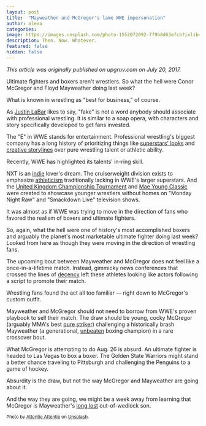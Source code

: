 ```yaml
---
layout: post
title:  "Mayweather and McGregor's lame WWE impersonation"
author: alexa
categories: 
image: https://images.unsplash.com/photo-1552072092-7f9b8d63efcb?ixlib=rb-1.2.1&ixid=eyJhcHBfaWQiOjEyMDd9&auto=format&fit=crop&w=800&q=60
description: Then. Now. Whatever.
featured: false
hidden: false
---
```

<i>This article was originally published on upgruv.com on July 20, 2017.</i>

Ultimate fighters and boxers aren't wrestlers. So what the hell were Conor McGregor and Floyd Mayweather doing last week?

What is known in wrestling as "best for business," of course.

As <a href="https://twitter.com/JustinLaBar" target="_blank">Justin LaBar</a> likes to say, "fake" is not a word anybody should associate with professional wrestling. It is similar to a soap opera, with characters and story specifically developed to get fans invested.

The "E" in WWE stands for entertainment. Professional wrestling's biggest company has a long history of prioritizing things like <a href="http://www.wwe.com/inside/50-most-beautiful-people-in-sports- entertainment" target="_blank">superstars' looks</a> and <a href="https://www.youtube.com/watch?v=DcW9ayNydBQ" target="_blank">creative storylines</a> over pure wrestling talent or athletic ability.

Recently, WWE has highlighted its talents' in-ring skill.

NXT is an <a href="http://www.wrestlezone.com/editorials/807429-five-indie-wrestling-stars-to-watch-in-2017-a-bro-a-top-prospect-a-tour-of-the-islands-more" target="_blank">indie</a> lover's dream. The cruiserweight division exists to emphasize <a href="https://youtu.be/9VZ4TPJjQt4?t=3m31s" target="_blank">athleticism</a> traditionally lacking in WWE's larger superstars. And the <a href="http://www.wwe.com/section/uk-championship-tournament- competitors" target="_blank">United Kingdom Championship Tournament</a> and <a href="http://www.wwe.com/shows/maeyoungclassic/2017)" target="_blank">Mae Young Classic</a> were created to showcase younger wrestlers without homes on "Monday Night Raw" and "Smackdown Live" television shows.

It was almost as if WWE was trying to move in the direction of fans who favored the realism of boxers and ultimate fighters.

So, again, what the hell were one of history's most accomplished boxers and arguably the planet's most marketable ultimate fighter doing last week? Looked from here as though they were moving in the direction of wrestling fans.

The upcoming bout between Mayweather and McGregor does not feel like a once-in-a-lifetime match. Instead, gimmicky news conferences that crossed the lines of <a href="http://www.msn.com/en-sg/news/other/floyd-mayweather-called-conor-mcgregor-a-gay-slur-because-he-said-he-was-called-a-monkey/ar-BBEF0bi" target="_blank">decency</a> left these athletes looking like actors following a script to promote their match.

Wrestling fans found the act all too familiar — right down to McGregor's custom outfit.

Mayweather and McGregor should not need to borrow from WWE's proven playbook to sell their match. The draw should be young, cocky McGregor (arguably MMA's best <a href="http://cagepages.com/2017/02/08/anderson-silva-conor-mcgregor-best/" target="_blank">pure striker</a>) challenging a historically brash Mayweather (a generational, <a href="http://boxrec.com/boxer/352" target="_blank">unbeaten</a> boxing champion) in a rare crossover bout.

What McGregor is attempting to do Aug. 26 is absurd. An ultimate fighter is headed to Las Vegas to box a boxer. The Golden State Warriors might stand a better chance traveling to Pittsburgh and challenging the Penguins to a game of hockey.

Absurdity is the draw, but not the way McGregor and Mayweather are going about it.

And the way they are going, we might be a week away from learning that McGregor is Mayweather's <a href="http://www.wwe.com/shows/raw/article/jason-jordan-kurt-angle-son-reactions" target="_blank">long lost</a> out-of-wedlock son.

<small>
  Photo by <a href="https://unsplash.com/@attentieattentie">Attentie Attentie</a> on <a href="https://unsplash.com/">Unsplash</a>.
</small>
